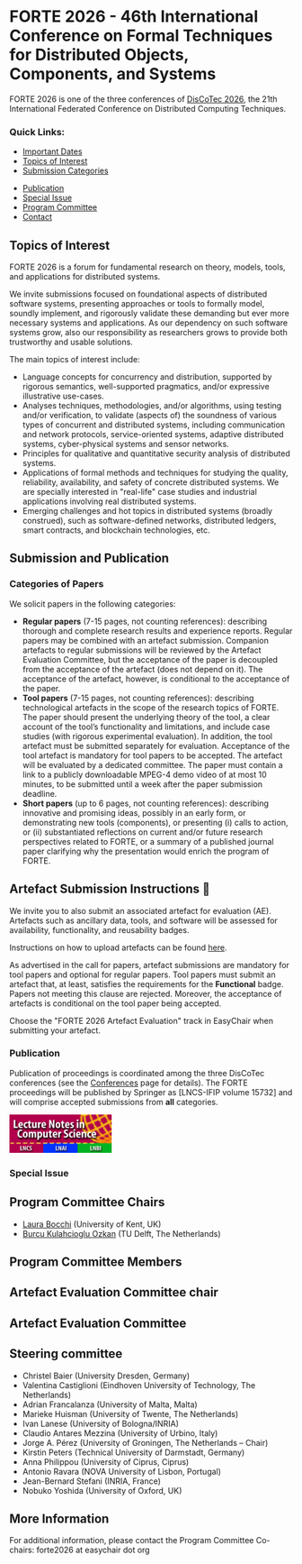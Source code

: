 
# FORTE 2026 - 46th International Conference on Formal Techniques for Distributed Objects, Components, and Systems

FORTE 2026 is one of the three conferences of [DisCoTec 2026](.), the 21th International Federated Conference on Distributed Computing Techniques.

### Quick Links:
* [Important Dates](https://www.discotec.org/2025/#important-dates)
* [Topics of Interest](#main-topics-of-interest)
* [Submission Categories](#categories-of-papers)
<!--* [Submission Link](#submission-link)
* [Accepted Pepers](#accepted-papers) -->
* [Publication](#Publication)
* [Special Issue](#special-issue)
* [Program Committee](#program-committee-chairs)
* [Contact](#more-information)

## Topics of Interest
FORTE 2026 is a forum for fundamental research on theory, models, tools, and applications for distributed systems.

We invite submissions focused on foundational aspects of distributed
software systems, presenting approaches or tools to formally model,
soundly implement, and rigorously validate these demanding but ever
more necessary systems and applications. As our dependency on such
software systems grow, also our responsibility as researchers grows to
provide both trustworthy and usable solutions.

The main topics of interest include:
* Language concepts for concurrency and distribution, supported by
  rigorous semantics, well-supported pragmatics, and/or expressive
  illustrative use-cases.
* Analyses techniques, methodologies, and/or algorithms, using testing
  and/or verification, to validate (aspects of) the soundness of
  various types of concurrent and distributed systems, including
  communication and network protocols, service-oriented systems,
  adaptive distributed systems, cyber-physical systems and sensor
  networks.
* Principles for qualitative and quantitative security analysis of
  distributed systems.
* Applications of formal methods and techniques for studying the
  quality, reliability, availability, and safety of concrete
  distributed systems. We are specially interested in "real-life" case
  studies and industrial applications involving real distributed
  systems.
* Emerging challenges and hot topics in distributed systems (broadly
  construed), such as software-defined networks, distributed ledgers,
  smart contracts, and blockchain technologies, etc.


## Submission and Publication

### Categories of Papers

We solicit papers in the following categories:
* __Regular papers__ (7-15 pages, not counting references): describing thorough and complete research results and experience reports. Regular papers may be combined with an artefact submission. Companion artefacts to regular submissions will be reviewed by the Artefact Evaluation Committee, but the acceptance of the paper is decoupled from the acceptance of the artefact (does not depend on it). The acceptance of the artefact, however, is conditional to the acceptance of the paper.
* __Tool papers__ (7-15 pages, not counting references): describing technological artefacts in the scope of the research topics of FORTE.  The paper should present the underlying theory of the tool, a clear account of the tool’s functionality and limitations, and include case studies (with rigorous experimental evaluation). In addition, the tool artefact must be submitted separately for evaluation. Acceptance of the tool artefact is mandatory for tool papers to be accepted. The artefact will be evaluated by a dedicated committee.  The paper must contain a link to a publicly downloadable MPEG-4 demo video of at most 10 minutes, to be submitted until a week after the paper submission deadline.
* __Short papers__ (up to 6 pages, not counting references): describing innovative and promising ideas, possibly in an early form, or demonstrating new tools (components), or presenting (i) calls to action, or (ii) substantiated reflections on current and/or future research perspectives related to FORTE, or a summary of a published journal paper clarifying why the presentation would enrich the program of FORTE.

## Artefact Submission Instructions 📣

We invite you to also submit an associated artefact for evaluation (AE). Artefacts such as ancillary data, tools, and software will be assessed for availability, functionality, and reusability badges.

Instructions on how to upload artefacts can be found [here](FORTE_Artefact_Evaluation_Guidelines.pdf).

As advertised in the call for papers, artefact submissions are mandatory for tool papers and optional for regular papers. Tool papers must submit an artefact that, at least, satisfies the requirements for the **Functional** badge. Papers not meeting this clause are rejected. Moreover, the acceptance of artefacts is conditional on the tool paper being accepted.

Choose the "FORTE 2026 Artefact Evaluation" track in EasyChair when submitting your artefact.

<!--### Submission Link
[Submission Link](https://easychair.org/conferences/?conf=forte2025)
  -->

<!--### Accepted papers
Go to the [**dedicated page**](accepted-papers)
-->
### Publication

Publication of proceedings is coordinated among the three DisCoTec conferences (see the [Conferences](conferences) page for details). The FORTE proceedings will be published by Springer as [LNCS-IFIP volume 15732] and will comprise accepted submissions from __all__ categories.

<img src="lncs-logo.jpg" width="182" height="68"/>

### Special Issue
<!--Selected papers will be invited to a special issue of [**Logical Methods in Computer Science**](https://lmcs.episciences.org).
-->

## Program Committee Chairs
* [Laura Bocchi][LauraWeb] (University of Kent, UK)
* [Burcu Kulahcioglu Ozkan][BurcuWeb] (TU Delft, The Netherlands)

## Program Committee Members


## Artefact Evaluation Committee chair

## Artefact Evaluation Committee

## Steering committee
* Christel Baier (University Dresden, Germany)
* Valentina Castiglioni (Eindhoven University of Technology, The Netherlands)
* Adrian Francalanza (University of Malta, Malta)
* Marieke Huisman (University of Twente, The Netherlands)
* Ivan Lanese (University of Bologna/INRIA)
* Claudio Antares Mezzina (University of Urbino, Italy)
* Jorge A. Pérez (University of Groningen, The Netherlands – Chair)
* Kirstin Peters (Technical University of Darmstadt, Germany)
* Anna Philippou (University of Ciprus, Ciprus)
* Antonio Ravara (NOVA University of Lisbon, Portugal)
* Jean-Bernard Stefani (INRIA, France)
* Nobuko Yoshida (University of Oxford, UK)



## More Information
For additional information, please contact the Program Committee Co-chairs: forte2026 at easychair dot org

[BurcuWeb]: https://burcuku.github.io/home/
[LauraWeb]: https://www.kent.ac.uk/school-of-computing/people/3119/bocchi-laura
